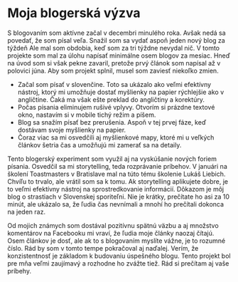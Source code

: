 # Moja blogerská výzva
S blogovaním som aktívne začal v decembri minulého roka. Avšak nedá sa povedať, že som písal veľa. Snažil som sa vydať aspoň jeden nový blog za týždeň Ale mal som obdobia, keď som za tri týždne nevydal nič. V tomto projekte som mal za úlohu napísať minimálne osem blogov za mesiac. Hneď na úvod som si však pekne zavaril, pretože prvý článok som napísal až v polovici júna. Aby som projekt splnil, musel som zaviesť niekoľko zmien.

- Začal som písať v slovenčine. Toto sa ukázalo ako veľmi efektívny nástroj, ktorý mi umožňuje dostať myšlienky na papier rýchlejšie ako v angličtine. Čaká ma však ešte preklad do angličtiny a korektúry.
- Počas písania eliminujem rušivé vplyvy. Otvorím si prázdne textové okno, nastavím si v mobile tichý režim a píšem.
- Blog sa snažím písať bez prerušenia. Aspoň v tej prvej fáze, keď dostávam svoje myšlienky na papier.
- Čoraz viac sa mi osvedčili aj myšlienkové mapy, ktoré mi u veľkých článkov šetria čas a umožňujú mi zamerať sa na detaily.

Tento blogerský experiment som využil aj na vyskúšanie nových foriem písania. Osvedčil sa mi storytelling, teda rozprávanie príbehov. V januári na školení Toastmasters v Bratislave mal na túto tému školenie Lukáš Liebich. Chvíľu to trvalo, ale vrátil som sa k tomu. Ak storytelling aplikujete dobre, je to veľmi efektívny nástroj na sprostredkovanie informácií. Dôkazom je môj blog o strastiach v Slovenskej sporiteľni. Nie je krátky, prečítate ho asi za 10 minút, ale ukázalo sa, že ľudia čas nevnímali a mnohí ho prečítali dokonca na jeden raz.

Od mojich známych som dostával pozitívnu spätnú väzbu a aj množstvo komentárov na Facebooku mi vraví, že ľudia moje články naozaj čítajú. Osem článkov je dosť, ale ak to s blogovaním myslíte vážne, je to rozumné číslo. Rád by som v tomto tempe pokračoval aj naďalej. Verím, že konzistentnosť je základom k budovaniu úspešného blogu. Tento projekt bol pre mňa veľmi zaujímavý a rozhodne ho zvážte tiež. Rád si prečítam aj vaše príbehy.